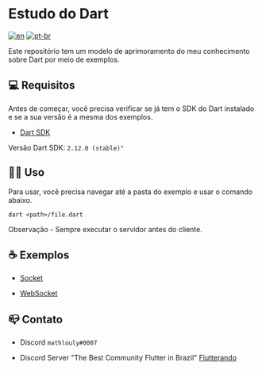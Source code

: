 # Estudo do Dart

[![en](https://img.shields.io/badge/lang-en--us-red)](https://github.com/mathlouly/dart_study/blob/main/README.md)
[![pt-br](https://img.shields.io/badge/lang-pt--br-green)](https://github.com/mathlouly/dart_study/blob/main/README.pt-br.md)

Este repositório tem um modelo de aprimoramento do meu conhecimento sobre Dart por meio de exemplos.

## 💻 Requisitos

Antes de começar, você precisa verificar se já tem o SDK do Dart instalado e se a sua versão é a mesma dos exemplos.

- [Dart SDK](https://dart.dev/get-dart)

Versão Dart SDK: `2.12.0 (stable)"`

## 👩‍💻 Uso

Para usar, você precisa navegar até a pasta do exemplo e usar o comando abaixo.
```
dart <path>/file.dart
```
Observação - Sempre executar o servidor antes do cliente.

## ☕ Exemplos

* [Socket](https://github.com/mathlouly/dart_study/tree/main/connections/socket)

* [WebSocket](https://github.com/mathlouly/dart_study/tree/main/connections/websocket)

## 📪 Contato

* Discord `mathlouly#0007`

* Discord Server "The Best Community Flutter in Brazil" [Flutterando](https://discord.gg/pEP9baQCny)